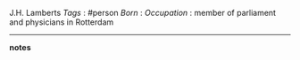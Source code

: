 J.H. Lamberts
*Tags* : #person 
*Born* :
*Occupation* : member of parliament and physicians in Rotterdam

---
**notes**

